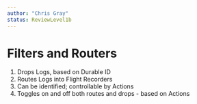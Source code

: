 ```yaml
---
author: "Chris Gray"
status: ReviewLevel1b
---
```


# Filters and Routers

1. Drops Logs, based on Durable ID
1. Routes Logs into Flight Recorders
1. Can be identified; controllable by Actions
1. Toggles on and off both routes and drops - based on Actions